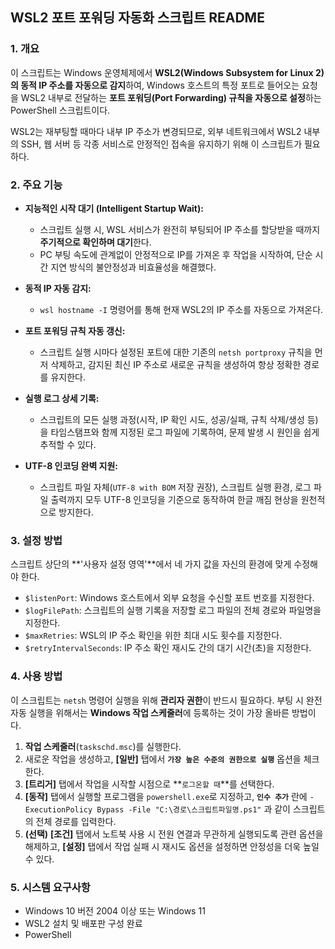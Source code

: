 ## WSL2 포트 포워딩 자동화 스크립트 README

### 1. 개요

이 스크립트는 Windows 운영체제에서 **WSL2(Windows Subsystem for Linux 2)의 동적 IP 주소를 자동으로 감지**하여, Windows 호스트의 특정 포트로 들어오는 요청을 WSL2 내부로 전달하는 **포트 포워딩(Port Forwarding) 규칙을 자동으로 설정**하는 PowerShell 스크립트이다.

WSL2는 재부팅할 때마다 내부 IP 주소가 변경되므로, 외부 네트워크에서 WSL2 내부의 SSH, 웹 서버 등 각종 서비스로 안정적인 접속을 유지하기 위해 이 스크립트가 필요하다.

### 2. 주요 기능

* **지능적인 시작 대기 (Intelligent Startup Wait):**
    * 스크립트 실행 시, WSL 서비스가 완전히 부팅되어 IP 주소를 할당받을 때까지 **주기적으로 확인하며 대기**한다.
    * PC 부팅 속도에 관계없이 안정적으로 IP를 가져온 후 작업을 시작하여, 단순 시간 지연 방식의 불안정성과 비효율성을 해결했다.

* **동적 IP 자동 감지:**
    * `wsl hostname -I` 명령어를 통해 현재 WSL2의 IP 주소를 자동으로 가져온다.

* **포트 포워딩 규칙 자동 갱신:**
    * 스크립트 실행 시마다 설정된 포트에 대한 기존의 `netsh portproxy` 규칙을 먼저 삭제하고, 감지된 최신 IP 주소로 새로운 규칙을 생성하여 항상 정확한 경로를 유지한다.

* **실행 로그 상세 기록:**
    * 스크립트의 모든 실행 과정(시작, IP 확인 시도, 성공/실패, 규칙 삭제/생성 등)을 타임스탬프와 함께 지정된 로그 파일에 기록하여, 문제 발생 시 원인을 쉽게 추적할 수 있다.

* **UTF-8 인코딩 완벽 지원:**
    * 스크립트 파일 자체(`UTF-8 with BOM` 저장 권장), 스크립트 실행 환경, 로그 파일 출력까지 모두 UTF-8 인코딩을 기준으로 동작하여 한글 깨짐 현상을 원천적으로 방지한다.

### 3. 설정 방법

스크립트 상단의 **'사용자 설정 영역'**에서 네 가지 값을 자신의 환경에 맞게 수정해야 한다.

* `$listenPort`: Windows 호스트에서 외부 요청을 수신할 포트 번호를 지정한다.
* `$logFilePath`: 스크립트의 실행 기록을 저장할 로그 파일의 전체 경로와 파일명을 지정한다.
* `$maxRetries`: WSL의 IP 주소 확인을 위한 최대 시도 횟수를 지정한다.
* `$retryIntervalSeconds`: IP 주소 확인 재시도 간의 대기 시간(초)을 지정한다.

### 4. 사용 방법

이 스크립트는 `netsh` 명령어 실행을 위해 **관리자 권한**이 반드시 필요하다. 부팅 시 완전 자동 실행을 위해서는 **Windows 작업 스케줄러**에 등록하는 것이 가장 올바른 방법이다.

1.  **작업 스케줄러**(`taskschd.msc`)를 실행한다.
2.  새로운 작업을 생성하고, **[일반]** 탭에서 **`가장 높은 수준의 권한으로 실행`** 옵션을 체크한다.
3.  **[트리거]** 탭에서 작업을 시작할 시점으로 **`로그온할 때`**를 선택한다.
4.  **[동작]** 탭에서 실행할 프로그램을 `powershell.exe`로 지정하고, **`인수 추가`** 란에 `-ExecutionPolicy Bypass -File "C:\경로\스크립트파일명.ps1"` 과 같이 스크립트의 전체 경로를 입력한다.
5.  **(선택)** **[조건]** 탭에서 노트북 사용 시 전원 연결과 무관하게 실행되도록 관련 옵션을 해제하고, **[설정]** 탭에서 작업 실패 시 재시도 옵션을 설정하면 안정성을 더욱 높일 수 있다.

### 5. 시스템 요구사항

* Windows 10 버전 2004 이상 또는 Windows 11
* WSL2 설치 및 배포판 구성 완료
* PowerShell